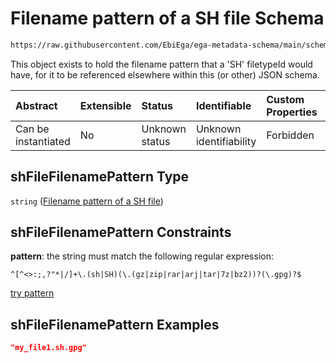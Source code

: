 # Filename pattern of a SH file Schema

```txt
https://raw.githubusercontent.com/EbiEga/ega-metadata-schema/main/schemas/EGA.common-definitions.json#/definitions/shFileFilenamePattern
```

This object exists to hold the filename pattern that a 'SH' filetypeId would have, for it to be referenced elsewhere within this (or other) JSON schema.

| Abstract            | Extensible | Status         | Identifiable            | Custom Properties | Additional Properties | Access Restrictions | Defined In                                                                                           |
| :------------------ | :--------- | :------------- | :---------------------- | :---------------- | :-------------------- | :------------------ | :--------------------------------------------------------------------------------------------------- |
| Can be instantiated | No         | Unknown status | Unknown identifiability | Forbidden         | Allowed               | none                | [EGA.common-definitions.json\*](../../../schemas/EGA.common-definitions.json "open original schema") |

## shFileFilenamePattern Type

`string` ([Filename pattern of a SH file](ega-12-definitions-filename-pattern-of-a-sh-file.md))

## shFileFilenamePattern Constraints

**pattern**: the string must match the following regular expression:&#x20;

```regexp
^[^<>:;,?"*|/]+\.(sh|SH)(\.(gz|zip|rar|arj|tar|7z|bz2))?(\.gpg)?$
```

[try pattern](https://regexr.com/?expression=%5E%5B%5E%3C%3E%3A%3B%2C%3F%22*%7C%2F%5D%2B%5C.\(sh%7CSH\)\(%5C.\(gz%7Czip%7Crar%7Carj%7Ctar%7C7z%7Cbz2\)\)%3F\(%5C.gpg\)%3F%24 "try regular expression with regexr.com")

## shFileFilenamePattern Examples

```json
"my_file1.sh.gpg"
```
